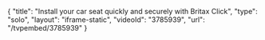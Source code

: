 {
    "title": "Install your car seat quickly and securely with Britax Click",
    "type": "solo",
    "layout": "iframe-static",
    "videoId": "3785939",
    "url": "\/tvpembed\/3785939"
}